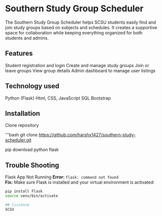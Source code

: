 # Southern Study Group Scheduler

The Southern Study Group Scheduler helps SCSU students easily find and join study groups based on subjects and schedules. It creates a supportive space for collaboration while keeping everything organized for both students and admins.

## Features

Student registration and login
Create and manage study groups
Join or leave groups
View group details
Admin dashboard to manage user listings

## Technology used

Python (Flask)
Html, CSS, JavaScript
SQL
Bootstrap


## Installation

Clone repository

'''bash
git clone https://github.com/harshx1427/southern-study-scheduler.git

pip download python flask


## Trouble Shooting
Flask App Not Running
**Error:** `flask: command not found`  
**Fix:** Make sure Flask is installed and your virtual environment is activated:
```bash
pip install Flask
source venv/bin/activate

## liscence
SCSU
